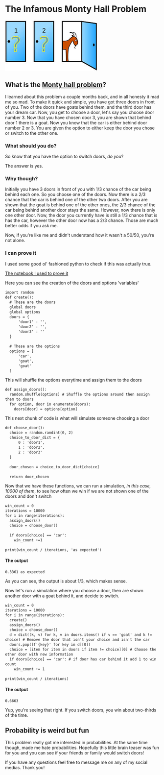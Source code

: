 # The Infamous Monty Hall Problem

![monty hall picture](img/montyhall.jpg)

## What is the [Monty hall problem](https://en.wikipedia.org/wiki/Monty_Hall_problem)?

I learned about this problem a couple months back, and in all honesty it mad me so mad.
To make it quick and simple, you have got three doors in front of you. Two of the doors have goats behind them,
and the third door has your dream car. Now, you get to choose a door, let's say you choose door number 3.
Now that you have chosen door 3, you are shown that behind door 1 there is a goat. Now you know that the car is either behind door
number 2 or 3. You are given the option to either keep the door you chose or switch to the other one.

### What should you do?

So know that you have the option to switch doors, _do you_?

The answer is yes.

### Why though?

Initially you have 3 doors in front of you with 1/3 chance of the car being behind each one.
So you choose one of the doors. Now there is a 2/3 chance that the car is behind one of the other two doors.
After you are shown that the goat is behind one of the other ones, the 2/3 chance of the car being behind another door stays the same.
However, now there is only one other door. Now, the door you currently have is still a 1/3 chance that is has the car, however the other door now has a 2/3 chance.
Those are much better odds if you ask me. 

Now, if you're like me and didn't understand how it wasn't a 50/50, you're not alone.

### I can prove it

I used some good ol' fashioned python to check if this was actually true.

[The notebook I used to prove it](https://colab.research.google.com/drive/1uyXmpKeDYO9eShlW64C5XubdfvBmamzg)

Here you can see the creation of the doors and options 'variables'

```
import random
def create():
  # These are the doors
  global doors
  global options
  doors = {
      'door1' : '',
      'door2' : '',
      'door3' : ''
  }

  # These are the options
  options = [
      'car',
      'goat',
      'goat'
  ]
```

This will shuffle the options everytime and assign them to the doors

```
def assign_doors():
  random.shuffle(options) # Shuffle the options around then assign them to doors
  for option, door in enumerate(doors):
    doors[door] = options[option]
```

This next chunk of code is what will simulate someone choosing a door

```
def choose_door():
  choice = random.randint(0, 2) 
  choice_to_door_dict = {
      0 : 'door1',
      1 : 'door2',
      2 : 'door3'
  }

  door_chosen = choice_to_door_dict[choice]

  return door_chosen
```

Now that we have these functions, we can run a simulation, _in this case, 10000 of them_, to see how often we win
if we are not shown one of the doors and don't switch

```
win_count = 0
iterations = 10000
for i in range(iterations):
  assign_doors()
  choice = choose_door()

  if doors[choice] == 'car':
    win_count +=1

print(win_count / iterations, 'as expected')
```

#### The output
`0.3361 as expected`

As you can see, the output is about 1/3, which makes sense.

Now let's run a simulation where you choose a door, then are shown another door with a goat behind it, and decide to switch.

```
win_count = 0
iterations = 10000
for i in range(iterations):
  create()
  assign_doors()
  choice = choose_door()
  d = dict((k, v) for k, v in doors.items() if v == 'goat' and k != choice) # Remove the door that isn't your choice and isn't the car
  doors.pop([f'{key}' for key in d][0])
  choice = [item for item in doors if item != choice][0] # Choose the other door with new information
  if doors[choice] == 'car': # if door has car behind it add 1 to win count
    win_count += 1

print(win_count / iterations)
```

#### The output

`0.6663`

Yup, you're seeing that right. If you switch doors, you win about two-thirds of the time.

## Probability is weird but fun

This problem really got me interested in probabilities. At the same time though, made me hate probabilities.
Hopefully this little brain teaser was fun for you and you can see if your friends or family would switch doors!

If you have any questions feel free to message me on any of my social medias. Thank you!

